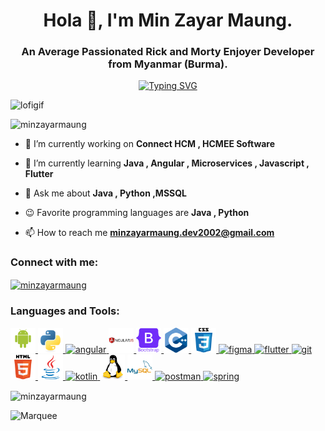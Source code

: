 
<h1 align="center">Hola 👋, I'm Min Zayar Maung.</h1>
<h3 align="center">An Average Passionated Rick and Morty Enjoyer Developer from Myanmar (Burma).</h3>

<p align="center">
<a href="https://git.io/typing-svg"><img src="https://readme-typing-svg.herokuapp.com?font=Sans+sarif&weight=600&duration=4000&pause=500&center=true&vCenter=true&width=435&lines=Hey+Guys+!!!;I'm+Min+Zayar+Maung;A_Passionate_Software_Developer+and+a+Cat+Person" alt="Typing SVG" /></a>
</p>


![lofigif](https://i.pinimg.com/originals/4a/bc/3c/4abc3c8afd93c5cce42e7a8045a19f97.gif)

<p align="left"> <img src="https://komarev.com/ghpvc/?username=minzayarmaung&label=Profile%20views&color=0e75b6&style=flat" alt="minzayarmaung" /> </p>

- 🔭 I’m currently working on **Connect HCM , HCMEE Software**

- 🌱 I’m currently learning **Java , Angular , Microservices , Javascript , Flutter**

- 💬 Ask me about **Java , Python ,MSSQL**

- 😉 Favorite programming languages are **Java , Python**

- 📫 How to reach me **minzayarmaung.dev2002@gmail.com**

<h3 align="left">Connect with me:</h3>
<p align="left">
<a href="https://www.facebook.com/profile.php?id=100076441427804&mibextid=LQQJ4d" target="blank"><img align="center" src="https://raw.githubusercontent.com/rahuldkjain/github-profile-readme-generator/master/src/images/icons/Social/facebook.svg" alt="minzayarmaung" height="30" width="40" /></a>
</p>

<h3 align="left">Languages and Tools:</h3>
<p align="left"> <a href="https://developer.android.com" target="_blank" rel="noreferrer"> <img src="https://raw.githubusercontent.com/devicons/devicon/master/icons/android/android-original-wordmark.svg" alt="android" width="40" height="40"/> </a> <a href="https://www.python.org" target="_blank" rel="noreferrer"> <img src="https://raw.githubusercontent.com/devicons/devicon/master/icons/python/python-original.svg" alt="python" width="40" height="40"/> </a> <a href="https://angular.io" target="_blank" rel="noreferrer"> <img src="https://angular.io/assets/images/logos/angular/angular.svg" alt="angular" width="40" height="40"/> </a> <a href="https://angular.io" target="_blank" rel="noreferrer"> <img src="https://raw.githubusercontent.com/devicons/devicon/master/icons/angularjs/angularjs-original-wordmark.svg" alt="angularjs" width="40" height="40"/> </a> <a href="https://getbootstrap.com" target="_blank" rel="noreferrer"> <img src="https://raw.githubusercontent.com/devicons/devicon/master/icons/bootstrap/bootstrap-plain-wordmark.svg" alt="bootstrap" width="40" height="40"/> </a> <a href="https://www.w3schools.com/cpp/" target="_blank" rel="noreferrer"> <img src="https://raw.githubusercontent.com/devicons/devicon/master/icons/cplusplus/cplusplus-original.svg" alt="cplusplus" width="40" height="40"/> </a> <a href="https://www.w3schools.com/css/" target="_blank" rel="noreferrer"> <img src="https://raw.githubusercontent.com/devicons/devicon/master/icons/css3/css3-original-wordmark.svg" alt="css3" width="40" height="40"/> </a> <a href="https://www.figma.com/" target="_blank" rel="noreferrer"> <img src="https://www.vectorlogo.zone/logos/figma/figma-icon.svg" alt="figma" width="40" height="40"/> </a> <a href="https://flutter.dev" target="_blank" rel="noreferrer"> <img src="https://www.vectorlogo.zone/logos/flutterio/flutterio-icon.svg" alt="flutter" width="40" height="40"/> </a> <a href="https://git-scm.com/" target="_blank" rel="noreferrer"> <img src="https://www.vectorlogo.zone/logos/git-scm/git-scm-icon.svg" alt="git" width="40" height="40"/> </a> <a href="https://www.w3.org/html/" target="_blank" rel="noreferrer"> <img src="https://raw.githubusercontent.com/devicons/devicon/master/icons/html5/html5-original-wordmark.svg" alt="html5" width="40" height="40"/> </a> <a href="https://www.java.com" target="_blank" rel="noreferrer"> <img src="https://raw.githubusercontent.com/devicons/devicon/master/icons/java/java-original.svg" alt="java" width="40" height="40"/> </a> <a href="https://kotlinlang.org" target="_blank" rel="noreferrer"> <img src="https://www.vectorlogo.zone/logos/kotlinlang/kotlinlang-icon.svg" alt="kotlin" width="40" height="40"/> </a> <a href="https://www.linux.org/" target="_blank" rel="noreferrer"> <img src="https://raw.githubusercontent.com/devicons/devicon/master/icons/linux/linux-original.svg" alt="linux" width="40" height="40"/> </a> <a href="https://www.mysql.com/" target="_blank" rel="noreferrer"> <img src="https://raw.githubusercontent.com/devicons/devicon/master/icons/mysql/mysql-original-wordmark.svg" alt="mysql" width="40" height="40"/> </a> <a href="https://postman.com" target="_blank" rel="noreferrer"> <img src="https://www.vectorlogo.zone/logos/getpostman/getpostman-icon.svg" alt="postman" width="40" height="40"/> </a> <a href="https://spring.io/" target="_blank" rel="noreferrer"> <img src="https://www.vectorlogo.zone/logos/springio/springio-icon.svg" alt="spring" width="40" height="40"/> </a> </p>

<p><img align="center" src="https://github-readme-stats.vercel.app/api/top-langs?username=minzayarmaung&show_icons=true&locale=en&layout=compact" alt="minzayarmaung" /></p>


![Marquee](https://raw.githubusercontent.com/trinib/trinib/a5f17399d881c5651a89bfe4a621014b08346cf0/images/marquee.svg)
